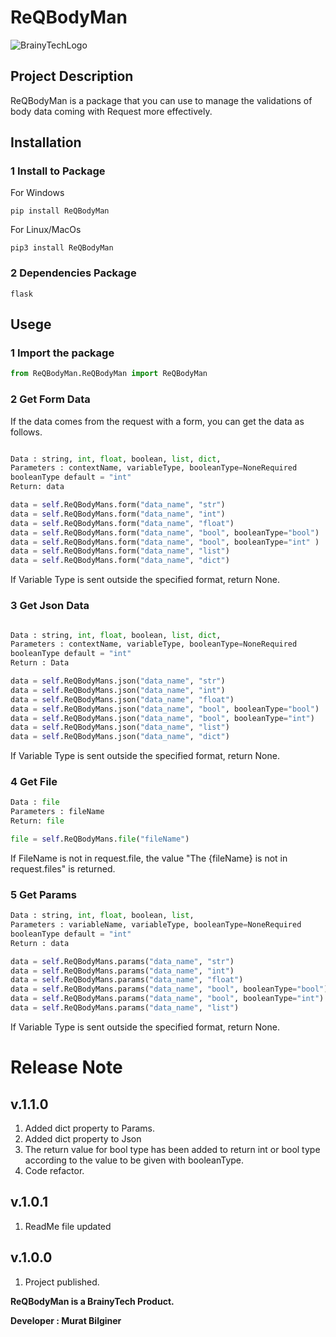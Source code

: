 # ReQBodyMan

![BrainyTechLogo](https://brainytech.net/wp-content/uploads/2023/11/brainy-tech-site.png)

## Project Description

ReQBodyMan is a package that you can use to manage the validations of body data coming with Request more effectively.

## Installation

### 1 Install to Package

For Windows

```
pip install ReQBodyMan
```

For Linux/MacOs

```
pip3 install ReQBodyMan
``` 

### 2 Dependencies Package

`flask`

## Usege

### 1 Import the package

```py
from ReQBodyMan.ReQBodyMan import ReQBodyMan
```

### 2 Get Form Data

If the data comes from the request with a form, you can get the data as follows.

```py

Data : string, int, float, boolean, list, dict,  
Parameters : contextName, variableType, booleanType=NoneRequired
booleanType default = "int"
Return: data

data = self.ReQBodyMans.form("data_name", "str")
data = self.ReQBodyMans.form("data_name", "int")
data = self.ReQBodyMans.form("data_name", "float")
data = self.ReQBodyMans.form("data_name", "bool", booleanType="bool")
data = self.ReQBodyMans.form("data_name", "bool", booleanType="int" )
data = self.ReQBodyMans.form("data_name", "list")
data = self.ReQBodyMans.form("data_name", "dict")
```

If Variable Type is sent outside the specified format, return None.

### 3 Get Json Data

```py

Data : string, int, float, boolean, list, dict,  
Parameters : contextName, variableType, booleanType=NoneRequired
booleanType default = "int"
Return : Data

data = self.ReQBodyMans.json("data_name", "str")
data = self.ReQBodyMans.json("data_name", "int")
data = self.ReQBodyMans.json("data_name", "float")
data = self.ReQBodyMans.json("data_name", "bool", booleanType="bool")
data = self.ReQBodyMans.json("data_name", "bool", booleanType="int")
data = self.ReQBodyMans.json("data_name", "list")
data = self.ReQBodyMans.json("data_name", "dict")
```

If Variable Type is sent outside the specified format, return None.

### 4 Get File

```py
Data : file
Parameters : fileName
Return: file

file = self.ReQBodyMans.file("fileName")
```
If FileName is not in request.file, the value "The {fileName} is not in request.files" is returned.

### 5 Get Params

```py
Data : string, int, float, boolean, list,  
Parameters : variableName, variableType, booleanType=NoneRequired
booleanType default = "int"
Return : data

data = self.ReQBodyMans.params("data_name", "str")
data = self.ReQBodyMans.params("data_name", "int")
data = self.ReQBodyMans.params("data_name", "float")
data = self.ReQBodyMans.params("data_name", "bool", booleanType="bool")
data = self.ReQBodyMans.params("data_name", "bool", booleanType="int")
data = self.ReQBodyMans.params("data_name", "list")
```

If Variable Type is sent outside the specified format, return None.

# Release Note

## v.1.1.0

1. Added dict property to Params.
2. Added dict property to Json
3. The return value for bool type has been added to return int or bool type according to the value to be given with booleanType.
4. Code refactor.

## v.1.0.1

1. ReadMe file updated

## v.1.0.0

1. Project published.


**ReQBodyMan is a BrainyTech Product.**

**Developer : Murat Bilginer**